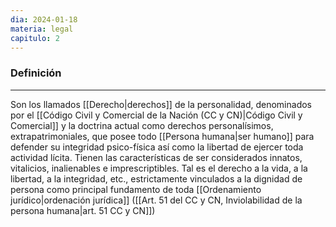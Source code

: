 ```yaml
---
dia: 2024-01-18
materia: legal
capitulo: 2
---
```

### Definición
---
Son los llamados [[Derecho|derechos]] de la personalidad, denominados por el [[Código Civil y Comercial de la Nación (CC y CN)|Código Civil y Comercial]] y la doctrina actual como derechos personalísimos, extrapatrimoniales, que posee todo [[Persona humana|ser humano]] para defender su integridad psico-física así como la libertad de ejercer toda actividad lícita. Tienen las características de ser considerados innatos, vitalicios, inalienables e imprescriptibles. Tal es el derecho a la vida, a la libertad, a la integridad, etc., estrictamente vinculados a la dignidad de persona como principal fundamento de toda [[Ordenamiento jurídico|ordenación jurídica]] ([[Art. 51 del CC y CN, Inviolabilidad de la persona humana|art. 51 CC y CN]])